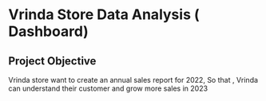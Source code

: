 # Vrinda Store Data Analysis ( Dashboard) 
## Project Objective
Vrinda store want to create an annual sales report for 2022, So that , Vrinda  can understand their customer and grow more sales in 2023
